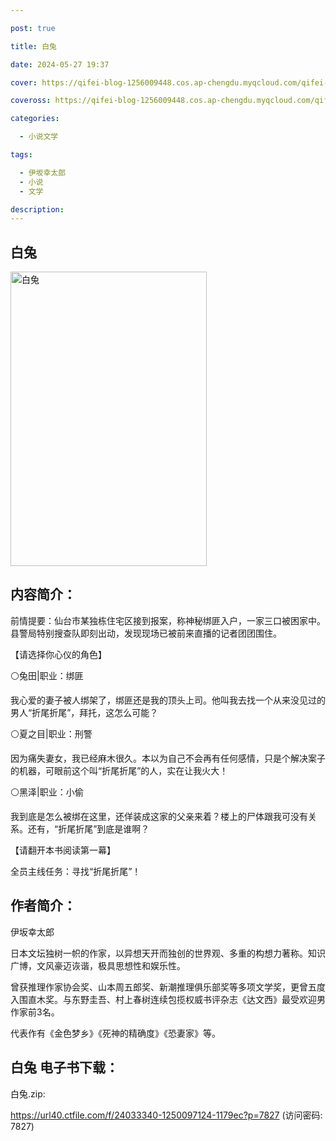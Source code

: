 ```yaml
---

post: true

title: 白兔

date: 2024-05-27 19:37

cover: https://qifei-blog-1256009448.cos.ap-chengdu.myqcloud.com/qifei-blog/6632e8a10ea9cb1403b3741e.jpg

coveross: https://qifei-blog-1256009448.cos.ap-chengdu.myqcloud.com/qifei-blog/6632e8a10ea9cb1403b3741e.jpg

categories:

  - 小说文学

tags:

  - 伊坂幸太郎
  - 小说
  - 文学

description:
---
```


## 白兔
<img alt="白兔 " class="aligncenter loading" data-was-processed="true" decoding="async" fetchpriority="high" height="471" src="https://qifei-blog-1256009448.cos.ap-chengdu.myqcloud.com/qifei-blog/6632e8a10ea9cb1403b3741e.jpg" style="cursor: zoom-in;" width="314"/>

## 内容简介：

前情提要：仙台市某独栋住宅区接到报案，称神秘绑匪入户，一家三口被困家中。县警局特别搜查队即刻出动，发现现场已被前来直播的记者团团围住。

【请选择你心仪的角色】

⚪兔田|职业：绑匪

我心爱的妻子被人绑架了，绑匪还是我的顶头上司。他叫我去找一个从来没见过的男人“折尾折尾”，拜托，这怎么可能？

⚪夏之目|职业：刑警

因为痛失妻女，我已经麻木很久。本以为自己不会再有任何感情，只是个解决案子的机器，可眼前这个叫“折尾折尾”的人，实在让我火大！

⚪黑泽|职业：小偷

我到底是怎么被绑在这里，还佯装成这家的父亲来着？楼上的尸体跟我可没有关系。还有，“折尾折尾”到底是谁啊？

【请翻开本书阅读第一幕】

全员主线任务：寻找“折尾折尾”！

## 作者简介：

伊坂幸太郎

日本文坛独树一帜的作家，以异想天开而独创的世界观、多重的构想力著称。知识广博，文风豪迈诙谐，极具思想性和娱乐性。

曾获推理作家协会奖、山本周五郎奖、新潮推理俱乐部奖等多项文学奖，更曾五度入围直木奖。与东野圭吾、村上春树连续包揽权威书评杂志《达文西》最受欢迎男作家前3名。

代表作有《金色梦乡》《死神的精确度》《恐妻家》等。

## 白兔 电子书下载：
白兔.zip: 

https://url40.ctfile.com/f/24033340-1250097124-1179ec?p=7827 (访问密码: 7827)
